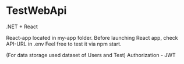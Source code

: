 # TestWebApi

.NET + React

React-app located in my-app folder.
Before launching React app, check API-URL in .env
Feel free to test it via npm start.

(For data storage used dataset of Users and Test)
Authorization - JWT
